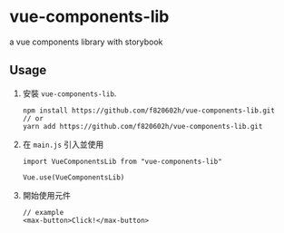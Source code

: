 # vue-components-lib

a vue components library with storybook

## Usage

1. 安裝 `vue-components-lib`.
   ```
   npm install https://github.com/f820602h/vue-components-lib.git
   // or
   yarn add https://github.com/f820602h/vue-components-lib.git
   ```

2. 在 `main.js` 引入並使用
    ```
    import VueComponentsLib from "vue-components-lib"

    Vue.use(VueComponentsLib)
    ```

3. 開始使用元件
    ```
    // example
    <max-button>Click!</max-button>
    ```